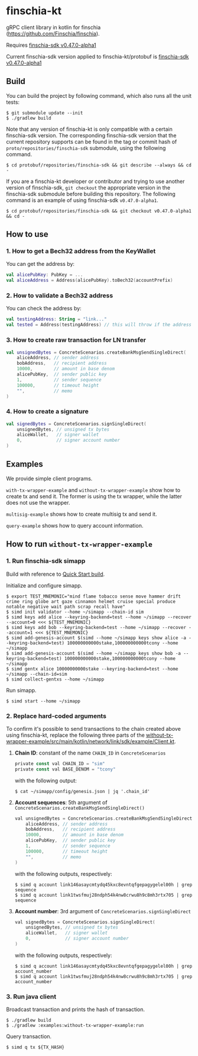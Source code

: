 # finschia-kt

gRPC client library in kotlin for finschia (https://github.com/Finschia/finschia).

Requires [finschia-sdk v0.47.0-alpha1](https://github.com/Finschia/finschia-sdk/tree/v0.47.0-alpha1)

Current finschia-sdk version applied to finschia-kt/protobuf is [finschia-sdk v0.47.0-alpha1](https://github.com/Finschia/finschia-sdk/tree/v0.47.0-alpha1)

## Build

You can build the project by following command, which also runs all the unit tests:

```shell
$ git submodule update --init
$ ./gradlew build
```

Note that any version of finschia-kt is only compatible with a certain finschia-sdk version. The corresponding finschia-sdk
version that the current repository supports can be found in the tag or commit hash of `proto/repositories/finschia-sdk`
submodule, using the following command.

```shell
$ cd protobuf/repositories/finschia-sdk && git describe --always && cd -
```

If you are a finschia-kt developer or contributor and trying to use another version of finschia-sdk, `git checkout`
the appropriate version in the finschia-sdk submodule before building this repository. The following command is an example
of using finschia-sdk `v0.47.0-alpha1`.

```shell
$ cd protobuf/repositories/finschia-sdk && git checkout v0.47.0-alpha1 && cd -
```

## How to use

### 1. How to get a Bech32 address from the KeyWallet

You can get the address by:

```kotlin
val alicePubKey: PubKey = ...
val aliceAddress = Address(alicePubKey).toBech32(accountPrefix)
```

### 2. How to validate a Bech32 address

You can check the address by:

```kotlin
val testingAddress: String = "link..."
val tested = Address(testingAddress) // this will throw if the address is invalid
```

### 3. How to create raw transaction for LN transfer

```kotlin
val unsignedBytes = ConcreteScenarios.createBankMsgSendSingleDirect(
    aliceAddress, // sender address
    bobAddress,   // recipient address
    10000,        // amount in base denom
    alicePubKey,  // sender public key
    1,            // sender sequence
    100000,       // timeout height
    "",           // memo
)
```

### 4. How to create a signature

```kotlin
val signedBytes = ConcreteScenarios.signSingleDirect(
    unsignedBytes, // unsigned tx bytes
    aliceWallet,   // signer wallet
    0,             // signer account number
)
```

## Examples

We provide simple client programs. 

`with-tx-wrapper-example` and `without-tx-wrapper-example` show how to create tx and send it. 
The former is using the tx wrapper, while the latter does not use the wrapper.

`multisig-example` shows how to create multisig tx and send it.

`query-example` shows how to query account information.

## How to run `without-tx-wrapper-example`

### 1. Run finschia-sdk simapp

Build with reference to [Quick Start build](https://github.com/Finschia/finschia-sdk/tree/v0.47.0-alpha1#quick-start).

Initialize and configure simapp.

```shell
$ export TEST_MNEMONIC="mind flame tobacco sense move hammer drift crime ring globe art gaze cinnamon helmet cruise special produce notable negative wait path scrap recall have"
$ simd init validator --home ~/simapp --chain-id sim
$ simd keys add alice --keyring-backend=test --home ~/simapp --recover --account=0 <<< ${TEST_MNEMONIC}
$ simd keys add bob --keyring-backend=test --home ~/simapp --recover --account=1 <<< ${TEST_MNEMONIC}
$ simd add-genesis-account $(simd --home ~/simapp keys show alice -a --keyring-backend=test) 100000000000stake,100000000000tcony --home ~/simapp
$ simd add-genesis-account $(simd --home ~/simapp keys show bob -a --keyring-backend=test) 100000000000stake,100000000000tcony --home ~/simapp
$ simd gentx alice 10000000000stake --keyring-backend=test --home ~/simapp --chain-id=sim
$ simd collect-gentxs --home ~/simapp
```

Run simapp.

```shell
$ simd start --home ~/simapp
```

### 2. Replace hard-coded arguments

To confirm it's possible to send transactions to the chain created above using finschia-kt, replace the following
three parts of the [without-tx-wrapper-example/src/main/kotlin/network/link/sdk/example/Client.kt](https://github.com/Finschia/finschia-kt/blob/main/examples/without-tx-wrapper-example/src/main/kotlin/network/link/sdk/example/Client.kt).

1. **Chain ID**: constant of the name `CHAIN_ID` in `ConcreteScenarios`
   ```go
   private const val CHAIN_ID = "sim"
   private const val BASE_DENOM = "tcony"
   ```
   with the following output:
   ```shell
   $ cat ~/simapp/config/genesis.json | jq '.chain_id'
   ```
2. **Account sequences**: 5th argument of `ConcreteScenarios.createBankMsgSendSingleDirect()`
   ```go
   val unsignedBytes = ConcreteScenarios.createBankMsgSendSingleDirect(
       aliceAddress, // sender address
       bobAddress,   // recipient address
       10000,        // amount in base denom
       alicePubKey,  // sender public key
       1,            // sender sequence
       100000,       // timeout height
       "",           // memo
   )
   ```
   with the following outputs, respectively:
   ```shell
   $ simd q account link146asaycmtydq45kxc8evntqfgepagygelel00h | grep sequence
   $ simd q account link1twsfmuj28ndph54k4nw8crwu8h9c8mh3rtx705 | grep sequence
   ```
3. **Account number**: 3rd argument of `ConcreteScenarios.signSingleDirect`
   ```go
   val signedBytes = ConcreteScenarios.signSingleDirect(
       unsignedBytes, // unsigned tx bytes
       aliceWallet,   // signer wallet
       0,             // signer account number
   )
   ```
   with the following outputs, respectively:
   ```shell
   $ simd q account link146asaycmtydq45kxc8evntqfgepagygelel00h | grep account_number
   $ simd q account link1twsfmuj28ndph54k4nw8crwu8h9c8mh3rtx705 | grep account_number
   ```

### 3. Run java client

Broadcast transaction and prints the hash of transaction.

```shell
$ ./gradlew build
$ ./gradlew :examples:without-tx-wrapper-example:run
```

Query transaction.
```shell
$ simd q tx ${TX_HASH}
```
